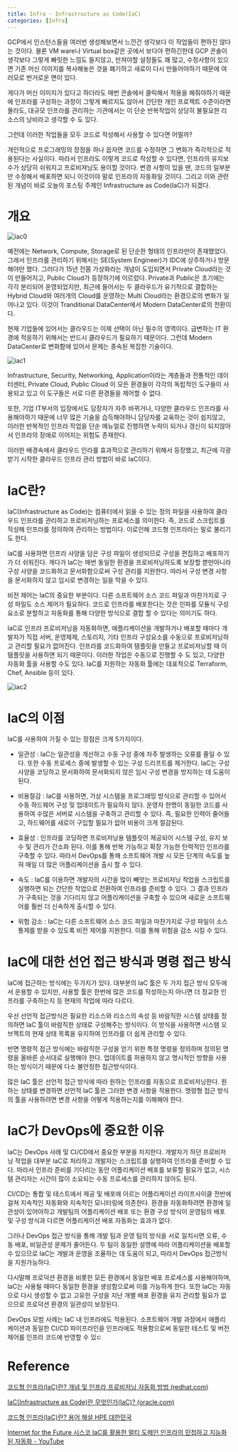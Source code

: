```yaml
---
title: Infra - Infrastructure as Code(IaC)
categories: [Infra]
---
```


GCP에서 인스턴스들을 여러번 생성해보면서 느낀건 생각보다 이 작업들이 편하진 않다는 것이다. 물론 VM ware나 Virtual box같은 곳에서 보다야 편하긴한데 GCP 콘솔이 생각보다 그렇게 빠릿한 느낌도 들지않고, 만져야할 설정들도 꽤 많고, 수정사항이 있으면 기존 머신 이미지를 복사해놓은 것을 폐기하고 새로이 다시 만들어야하기 때문에 여러모로 번거로운 면이 있다.

게다가 머신 이미지가 있다고 하더라도 매번 콘솔에서 클릭해서 적용을 해줘야하기 때문에 인프라를 구성하는 과정이 그렇게 빠르지도 않아서 간단한 개인 프로젝트 수준이라면 몰라도, 대규모 인프라를 관리하는 기관에서는 이 단순 반복작업이 상당히 불필요한 리소스의 낭비라고 생각할 수 도 있다.

그런데 이러한 작업들을 모두 코드로 작성해서 사용할 수 있다면 어떨까?

개인적으로 프로그래밍의 장점을 하나 꼽자면 코드를 수정하면 그 변화가 즉각적으로 적용된다는 사실이다. 따라서 인프라도 이렇게 코드로 작성할 수 있다면, 인프라의 유지보수가 상당히 쉬워지고 프로비져닝도 용이할 것이다. 변경 사항이 있을 땐, 코드의 일부분만 수정해서 배포하면 되니 이것이야 말로 인프라의 자동화일 것이다. 그리고 이와 관련된 개념이 바로 오늘의 포스팅 주제인 Infrastructure as Code(IaC)가 되겠다.

# 개요

![iac0](/images/iac0.png)

예전에는 Network, Compute, Storage로 된 단순한 형태의 인프라만이 존재했었다. 그래서 인프라를 관리하기 위해서는 SE(System Engineer)가 IDC에 상주하거나 방문해야만 했다. 그러다가 15년 전쯤 가상화라는 개념이 도입되면서 Private Cloud라는 것이 만들어지고, Public Cloud가 등장하기에 이르렀다. Private과 Public은 초기에는 각각 분리되어 운영되었지만, 최근에 들어서는 두 클라우드가 유기적으로 결합하는 Hybrid Cloud와 여러개의 Cloud를 운영하는 Multi Cloud라는 환경으로의 변화가 일어나고 있다. 이것이 Tranditional DataCenter에서 Modern DataCenter로의 전환이다.

현재 기업들에 있어서는 클라우드는 이제 선택이 아닌 필수의 영역이다. 급변하는 IT 환경에 적응하기 위해서는 반드시 클라우드가 필요하기 때문이다. 그런데 Modern DataCenter로 변화함에 있어서 문제는 종속된 복잡한 기술이다.

![iac1](/images/iac1.png)

Infrastructure, Security, Networking, Application이라는 계층들과 전통적인 데이터센터, Private Cloud, Public Cloud 이 모든 환경들이 각각의 독립적인 도구들이 사용되고 있고 이 도구들은 서로 다른 환경들을 제어할 수 없다.

또한, 기업 IT부서의 입장에서도 담장자가 자주 바뀌거나, 다양한 클라우드 인프라를 사용해야하기 때문에 너무 많은 기술을 습득해야하니 담당자를 교육하는 것이 쉽지않고, 이러한 반복적인 인프라 작업을 단순 메뉴얼로 진행하면 누락이 되거나 갱신이 되지않아서 인프라의 장애로 이어지는 위험도 존재한다.

이러한 배경속에서 클라우드 인라를 효과적으로 관리하기 위해서 등장했고, 최근에 각광받기 시작한 클라우드 인프라 관리 방법이 바로 IaC이다.

# IaC란?

IaC(Infrastructure as Code)는 컴퓨터에서 읽을 수 있는 정의 파일을 사용하여 클라우드 인프라를 관리하고 프로비저닝하는 프로세스를 의미한다. 즉, 코드로 스크립트를 작성해 인프라를 정의하여 관리하는 방법이다. 이로인해 코드형 인프라라는 말로 불리기도 한다.

IaC를 사용하면 인프라 사양을 담은 구성 파일이 생성되므로 구성을 편집하고 배포하기가 더 쉬워진다. 게다가 IaC는 매번 동일한 환경을 프로비저닝하도록 보장할 뿐만아니라 구성 사양을 코드화하고 문서화함으로써 구성 관리를 지원한다. 따라서 구성 변경 사항을 문서화하지 않고 임시로 변경하는 일을 막을 수 있다.

비전 제어는 IaC의 중요한 부분이다. 다른 소프트웨어 소스 코드 파일과 마찬가지로 구성 파일도 소스 제어가 필요하다. 코드로 인프라를 배포한다는 것은 인파를 모듈식 구성요소로 분할하고 자동화를 통해 다양한 방식으로 결합 할 수 있다는 의미기도 하다.

IaC로 인프라 프로비저닝을 자동화하면, 애플리케이션을 개발하거나 배포할 때마다 개발자가 직접 서버, 운영체제, 스토리지, 기타 인프라 구성요소를 수동으로 프로비저닝하고 관리할 필요가 없어진다. 인프라를 코드화하여 템플릿을 만들고 프로비저닝할 때 이 템플릿을 사용하면 되기 때문이다. 이러한 작업은 수동으로 진행할 수 도 있고, 다양한 자동화 툴을 사용할 수도 있다. IaC를 지원하는 자동화 툴에는 대표적으로 Terraform, Chef, Ansible 등이 있다.

![iac2](/images/iac2.png)

# IaC의 이점

IaC를 사용하여 가질 수 있는 장점은 크게 5가지이다.

- 일관성 : IaC는 일관성을 개선하고 수동 구성 중에 자주 발생하는 오류를 줄일 수 있다. 또한 수동 프로세스 중에 발생할 수 있는 구성 드리프트를 제거한다. IaC는 구성 사양을 코딩하고 문서화하여 문서화되지 않은 임시 구성 변경을 방지하는 데 도움이 된다.

- 비용절감 : IaC를 사용하면, 가상 시스템을 프로그래밍 방식으로 관리할 수 있어서 수동 하드웨어 구성 및 업데이트가 필요하지 않다. 운영자 한명이 동일한 코드를 사용하여 수많은 서버로 시스템을 구축하고 관리할 수 있다. 즉, 필요한 인력이 줄어들고, 하드웨어를 새로이 구입할 필요가 없어 비용이 크게 절감된다.

- 효율성 : 인프라를 코딩하면 프로비저닝용 템플릿이 제공되어 시스템 구성, 유지 보수 및 관리가 간소화 된다. 이를 통해 반복 가능하고 확장 가능한 탄력적인 인프라를 구축할 수 있다. 따라서 DevOps를 통해 소프트웨어 개발 시 모든 단계의 속도를 높혀 매일 더 많은 어플리케이션을 출시 할 수 있다.

- 속도 : IaC를 이용하면 개발자의 시간을 많이 빼앗는 프로비저닝 작업을 스크립트를 실행하면 되는 간단한 작업으로 전환하여 인프라를 준비할 수 있다. 그 결과 인프라가 구축되는 것을 기다리지 않고 어플리케이션을 구축할 수 있으며 새로운 소프트웨어를 훨씬 더 신속하게 출시할 수 있다.

- 위험 감소 : IaC는 다른 소프트웨어 소스 코드 파일과 마찬가지로 구성 파일이 소스 통제를 받을 수 있도록 비전 제어를 지원한다. 이를 통해 위험을 감소 시킬 수 있다.

# IaC에 대한 선언 접근 방식과 명령 접근 방식

IaC에 접근하는 방식에는 두가지가 있다. 대부분의 IaC 툴은 두 가지 접근 방식 모두에서 운용할 수 있지만, 사용할 툴은 한번에 많은 코드를 작성하는지 아니면 더 정교한 인프라를 구축하는지 등 현재의 작업에 따라 다르다.

우선 선언적 접근방식은 필요한 리소스와 리소스의 속성 등 바람직한 시스템 상태를 정의하면 IaC 툴이 바람직한 상태로 구성해주는 방식이다. 이 방식을 사용하면 시스템 오브젝트의 현재 상태 목록을 유지하여 인프라를 더 쉽게 관리할 수 있다.

반면 명령적 접근 방식에는 바람직한 구성을 얻기 위한 특정 명령을 정의하며 정의된 명령을 올바른 순서대로 실행해야 한다. 업데이트를 허용하지 않고 명시적인 방향을 사용하는 방식이기 때문에 다소 불안정한 접근방식이다.

많은 IaC 툴은 선언적 접근 방식에 따라 원하는 인프라를 자동으로 프로비저닝한다. 원하는 상태를 변경하면 선언적 IaC 툴은 그러한 변경 사항을 적용한다. 명령형 접근 방식의 툴을 사용하려면 변경 사항을 어떻게 적용하는지를 이해해야 한다.

# IaC가 DevOps에 중요한 이유

IaC는 DevOps 사례 및 CI/CD에서 중요한 부분을 차지한다. 개발자가 하던 프로비저닝 작업을 대부분 IaC로 처리하고 개발자는 스크립트를 실행하여 인프라를 준비할 수 있다. 따라서 인프라 준비를 기다리는 동안 어플리케이션 배포를 보류할 필요가 없고, 시스템 관리자는 시간이 많이 소요되는 수동 프로세스를 관리하지 않아도 된다.

CI/CD는 통합 및 테스트에서 제공 및 배포에 이르는 어플리케이션 라이프사이클 전반에 걸쳐 지속적인 자동화와 지속적인 모니터링에 의존한다. 환경을 자동화하려면 환경에 일관성이 있어야하고 개발팀의 어플리케이션 배포 또는 환경 구성 방식이 운영팀의 배포 및 구성 방식과 다르면 어플리케이션 배포 자동화는 효과가 없다.

그러나 DevOps 접근 방식을 통해 개발 팀과 운영 팀의 방식을 서로 일치시면 오류, 수동 배포, 비일관성 문제가 줄어든다. 두 팀이 동일한 설명에 따라 어플리케이션을 배포할 수 있으므로 IaC는 개발과 운영을 조율하는 데 도움이 되고, 따라서 DevOps 접근방식을 지원가능하다.

다시말해 프로덕션 환경을 비롯한 모든 환경에서 동일한 배포 프로세스를 사용해야하며, IaC는 사용될 때마다 동일한 환경을 생성함으로써 이를 가능하게 한다. 또한 IaC는 자동으로 다시 생성할 수 없고 고유한 구성을 지난 개별 배포 환경을 유지 관리할 필요가 없으므로 프로덕션 환경의 일관성이 보장된다.

DevOps 모범 사례는 IaC 내 인프라에도 적용된다. 소프트웨어 개발 과정에서 애플리케이션과 동일한 CI/CD 파이프라인을 인프라에도 적용함으로써 동일한 테스트 및 버전 제어를 인프라 코드에 반영할 수 있ㄷ

# Reference

[코드형 인프라(IaC)란? 개념 및 인프라 프로비저닝 자동화 방법 (redhat.com)](https://www.redhat.com/ko/topics/automation/what-is-infrastructure-as-code-iac)

[IaC(Infrastructure as Code)란 무엇인가(IaC)? (oracle.com)](https://developer.oracle.com/ko/learn/technical-articles/1481879245783-72-what-is-iac)

[코드형 인프라(IaC)란? 용어 해설 HPE 대한민국](https://www.hpe.com/kr/ko/what-is/infrastructure-as-code.html)

[Internet for the Future 시스코 IaC를 활용한 멀티 도메인 인프라의 민첩하고 지능화된 자동화 - YouTube](https://www.youtube.com/watch?v=NdaUw1-r0KE&list=PLJBh4Ghu8nfVfc_UQSMnnK5ULKHydaWTa&index=6&ab_channel=CiscoKorea)
